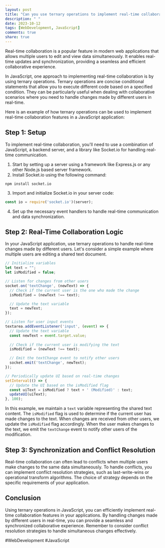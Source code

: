 ```yaml
---
layout: post
title: "Can you use ternary operations to implement real-time collaboration features in JavaScript applications?"
description: " "
date: 2023-10-12
tags: [WebDevelopment, JavaScript]
comments: true
share: true
---
```


Real-time collaboration is a popular feature in modern web applications that allows multiple users to edit and view data simultaneously. It enables real-time updates and synchronization, providing a seamless and efficient collaborative experience.

In JavaScript, one approach to implementing real-time collaboration is by using ternary operations. Ternary operations are concise conditional statements that allow you to execute different code based on a specified condition. They can be particularly useful when dealing with collaborative scenarios where you need to handle changes made by different users in real-time.

Here is an example of how ternary operations can be used to implement real-time collaboration features in a JavaScript application:

## Step 1: Setup
To implement real-time collaboration, you'll need to use a combination of JavaScript, a backend server, and a library like Socket.io for handling real-time communication.

1. Start by setting up a server using a framework like Express.js or any other Node.js based server framework.
2. Install Socket.io using the following command:
```
npm install socket.io
```
3. Import and initialize Socket.io in your server code:
```javascript
const io = require('socket.io')(server);
```
4. Set up the necessary event handlers to handle real-time communication and data synchronization.

## Step 2: Real-Time Collaboration Logic
In your JavaScript application, use ternary operations to handle real-time changes made by different users. Let's consider a simple example where multiple users are editing a shared text document.

```javascript
// Initialize variables
let text = "";
let isModified = false;

// Listen for changes from other users
socket.on('textChange', (newText) => {
  // Check if the current user is the one who made the change
  isModified = (newText !== text);

  // Update the text variable
  text = newText;
});

// Listen for user input events
textarea.addEventListener('input', (event) => {
  // Update the text variable
  const newText = event.target.value;
  
  // Check if the current user is modifying the text
  isModified = (newText !== text);

  // Emit the textChange event to notify other users
  socket.emit('textChange', newText);
});

// Periodically update UI based on real-time changes
setInterval(() => {
  // Update the UI based on the isModified flag
  const uiText = isModified ? text + ' (Modified)' : text;
  updateUI(uiText);
}, 100);
```

In this example, we maintain a `text` variable representing the shared text content. The `isModified` flag is used to determine if the current user has made changes to the text. When changes are received from other users, we update the `isModified` flag accordingly. When the user makes changes to the text, we emit the `textChange` event to notify other users of the modification.

## Step 3: Synchronization and Conflict Resolution
Real-time collaboration can often lead to conflicts when multiple users make changes to the same data simultaneously. To handle conflicts, you can implement conflict resolution strategies, such as last-write-wins or operational transform algorithms. The choice of strategy depends on the specific requirements of your application.

## Conclusion
Using ternary operations in JavaScript, you can efficiently implement real-time collaboration features in your applications. By handling changes made by different users in real-time, you can provide a seamless and synchronized collaborative experience. Remember to consider conflict resolution strategies to handle simultaneous changes effectively.

#WebDevelopment #JavaScript